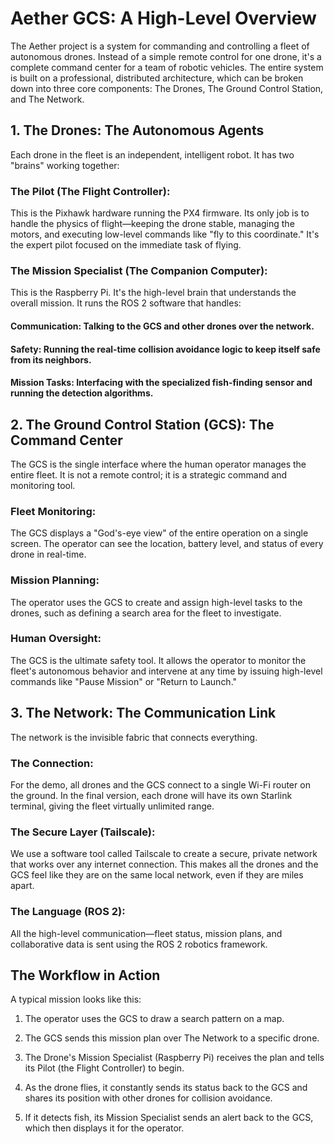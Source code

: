 # Aether GCS: A High-Level Overview

The Aether project is a system for commanding and controlling a fleet of autonomous drones. Instead of a simple remote control for one drone, it's a complete command center for a team of robotic vehicles. The entire system is built on a professional, distributed architecture, which can be broken down into three core components: The Drones, The Ground Control Station, and The Network.

## 1. The Drones: The Autonomous Agents
Each drone in the fleet is an independent, intelligent robot. It has two "brains" working together:

### The Pilot (The Flight Controller): 
This is the Pixhawk hardware running the PX4 firmware. Its only job is to handle the physics of flight—keeping the drone stable, managing the motors, and executing low-level commands like "fly to this coordinate." It's the expert pilot focused on the immediate task of flying.

### The Mission Specialist (The Companion Computer): 
This is the Raspberry Pi. It's the high-level brain that understands the overall mission. It runs the ROS 2 software that handles:

#### Communication: Talking to the GCS and other drones over the network.

#### Safety: Running the real-time collision avoidance logic to keep itself safe from its neighbors.

#### Mission Tasks: Interfacing with the specialized fish-finding sensor and running the detection algorithms.

## 2. The Ground Control Station (GCS): The Command Center
The GCS is the single interface where the human operator manages the entire fleet. It is not a remote control; it is a strategic command and monitoring tool.

### Fleet Monitoring: 
The GCS displays a "God's-eye view" of the entire operation on a single screen. The operator can see the location, battery level, and status of every drone in real-time.

### Mission Planning: 
The operator uses the GCS to create and assign high-level tasks to the drones, such as defining a search area for the fleet to investigate.

### Human Oversight: 
The GCS is the ultimate safety tool. It allows the operator to monitor the fleet's autonomous behavior and intervene at any time by issuing high-level commands like "Pause Mission" or "Return to Launch."

## 3. The Network: The Communication Link
The network is the invisible fabric that connects everything.

### The Connection: 
For the demo, all drones and the GCS connect to a single Wi-Fi router on the ground. In the final version, each drone will have its own Starlink terminal, giving the fleet virtually unlimited range.

### The Secure Layer (Tailscale): 
We use a software tool called Tailscale to create a secure, private network that works over any internet connection. This makes all the drones and the GCS feel like they are on the same local network, even if they are miles apart.

### The Language (ROS 2): 
All the high-level communication—fleet status, mission plans, and collaborative data is sent using the ROS 2 robotics framework.

## The Workflow in Action
A typical mission looks like this:

1. The operator uses the GCS to draw a search pattern on a map.

2. The GCS sends this mission plan over The Network to a specific drone.

3. The Drone's Mission Specialist (Raspberry Pi) receives the plan and tells its Pilot (the Flight Controller) to begin.

4. As the drone flies, it constantly sends its status back to the GCS and shares its position with other drones for collision avoidance.

5. If it detects fish, its Mission Specialist sends an alert back to the GCS, which then displays it for the operator.
